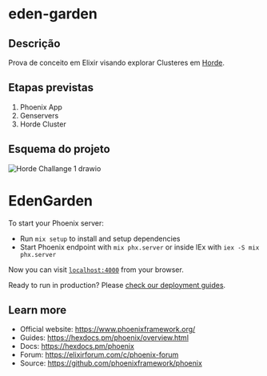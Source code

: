 # eden-garden

## Descrição
Prova de conceito em Elixir visando explorar Clusteres em [Horde](https://hexdocs.pm/horde/readme.html#content).

## Etapas previstas
1. Phoenix App
2. Genservers
3. Horde Cluster

## Esquema do projeto

![Horde Challange 1 drawio](https://github.com/Simbolismo-Digital/eden-garden/assets/12686471/6ee46af5-0f6d-4f33-898e-c8827e122a49)

# EdenGarden

To start your Phoenix server:

  * Run `mix setup` to install and setup dependencies
  * Start Phoenix endpoint with `mix phx.server` or inside IEx with `iex -S mix phx.server`

Now you can visit [`localhost:4000`](http://localhost:4000) from your browser.

Ready to run in production? Please [check our deployment guides](https://hexdocs.pm/phoenix/deployment.html).

## Learn more

  * Official website: https://www.phoenixframework.org/
  * Guides: https://hexdocs.pm/phoenix/overview.html
  * Docs: https://hexdocs.pm/phoenix
  * Forum: https://elixirforum.com/c/phoenix-forum
  * Source: https://github.com/phoenixframework/phoenix
